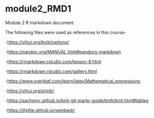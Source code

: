 # module2_RMD1
Module 2 R markdown document

The following files were used as references in this course- 

-https://yihui.org/knitr/options/

-https://pandoc.org/MANUAL.html#pandocs-markdown

-https://rmarkdown.rstudio.com/lesson-8.html

-https://rmarkdown.rstudio.com/gallery.html

-https://www.overleaf.com/learn/latex/Mathematical_expressions

-https://yihui.org/printr/

-https://sachsmc.github.io/knit-git-markr-guide/knitr/knit.html#tables

-https://ijlyttle.github.io/vembedr/
